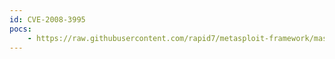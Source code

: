 ```yaml
---
id: CVE-2008-3995
pocs:
    - https://raw.githubusercontent.com/rapid7/metasploit-framework/master/modules/auxiliary/sqli/oracle/dbms_cdc_publish.rb
---
```

